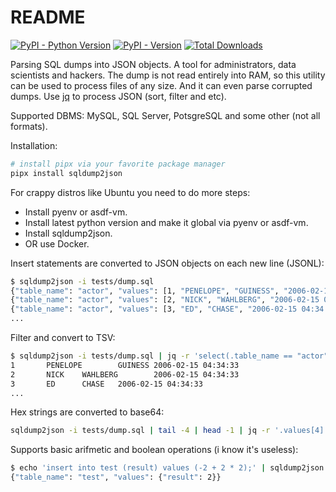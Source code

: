 # README

[![PyPI - Python Version](https://img.shields.io/pypi/pyversions/sqldump2json)]() [![PyPI - Version](https://img.shields.io/pypi/v/sqldump2json)]() [![Total Downloads](https://static.pepy.tech/badge/sqldump2json)]()

Parsing SQL dumps into JSON objects. A tool for administrators, data scientists and hackers. The dump is not read entirely into RAM, so this utility can be used to process files of any size. And it can even parse corrupted dumps. Use [jq](https://github.com/jqlang/jq) to process JSON (sort, filter and etc).

Supported DBMS: MySQL, SQL Server, PotsgreSQL and some other (not all formats).

Installation:

```bash
# install pipx via your favorite package manager
pipx install sqldump2json
```

For crappy distros like Ubuntu you need to do more steps:

* Install pyenv or asdf-vm.
* Install latest python version and make it global via pyenv or asdf-vm.
* Install sqldump2json.
* OR use Docker.

Insert statements are converted to JSON objects on each new line (JSONL):

```bash
$ sqldump2json -i tests/dump.sql
{"table_name": "actor", "values": [1, "PENELOPE", "GUINESS", "2006-02-15 04:34:33"]}
{"table_name": "actor", "values": [2, "NICK", "WAHLBERG", "2006-02-15 04:34:33"]}
{"table_name": "actor", "values": [3, "ED", "CHASE", "2006-02-15 04:34:33"]}
...
```

Filter and convert to TSV:

```bash
$ sqldump2json -i tests/dump.sql | jq -r 'select(.table_name == "actor").values | @tsv'
1       PENELOPE        GUINESS 2006-02-15 04:34:33
2       NICK    WAHLBERG        2006-02-15 04:34:33
3       ED      CHASE   2006-02-15 04:34:33
...
```

Hex strings are converted to base64:

```bash
sqldump2json -i tests/dump.sql | tail -4 | head -1 | jq -r '.values[4]' | base64 -d > image.png
```

Supports basic arifmetic and boolean operations (i know it's useless):

```bash
$ echo 'insert into test (result) values (-2 + 2 * 2);' | sqldump2json
{"table_name": "test", "values": {"result": 2}}
```
